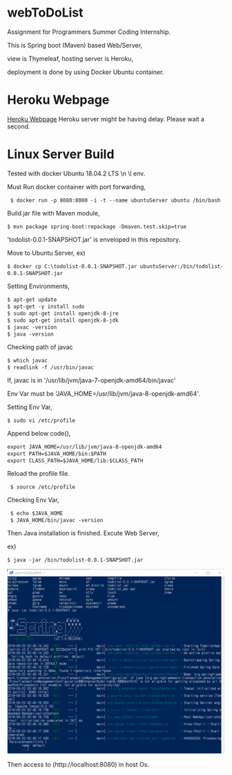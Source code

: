 # webToDoList
Assignment for Programmers Summer Coding Internship.

This is Spring boot (Maven) based Web/Server,

view is Thymeleaf, hosting server is Heroku,

deployment is done by using Docker Ubuntu container.

# Heroku Webpage
[Heroku Webpage](https://kmkmitodolist.herokuapp.com)
Heroku server might be having delay. Please wait a second.

# Linux Server Build

Tested with docker Ubuntu 18.04.2 LTS \n \l env.

Must Run docker container with port forwarding,

```
 $ docker run -p 8080:8080 -i -t --name ubuntuServer ubuntu /bin/bash
```

Build jar file with Maven module, 

 ```
 $ mvn package spring-boot:repackage -Dmaven.test.skip=true
 ```

'todolist-0.0.1-SNAPSHOT.jar' is enveloped in this repository.

Move to Ubuntu Server,
ex)

```
$ docker cp C:\todolist-0.0.1-SNAPSHOT.jar ubuntuServer:/bin/todolist-0.0.1-SNAPSHOT.jar
```

Setting Environments,

 ```
 $ apt-get update 
 $ apt-get -y install sudo
 $ sudo apt-get install openjdk-8-jre
 $ sudo apt-get install openjdk-8-jdk
 $ javac -version
 $ java -version
  ```
 
 Checking path of javac
 
 ``` 
 $ which javac  
 $ readlink -f /usr/bin/javac
  ```
 
If, javac is in '/usr/lib/jvm/java-7-openjdk-amd64/bin/javac'

Env Var must be 'JAVA_HOME=/usr/lib/jvm/java-8-openjdk-amd64'.

 
 Setting Env Var,
 
  ```
  $ sudo vi /etc/profile
  ```
  
 Append below code(),
 
 ~~~
 export JAVA_HOME=/usr/lib/jvm/java-8-openjdk-amd64
 export PATH=$JAVA_HOME/bin:$PATH
 export CLASS_PATH=$JAVA_HOME/lib:$CLASS_PATH
 ~~~

Reload the profile file.

```
 $ source /etc/profile
 ```

Checking Env Var,

```
 $ echo $JAVA_HOME
 $ JAVA_HOME/bin/javac -version
```
 
Then Java installation is finished.
Excute Web Server,
 
ex)

```
$ java -jar /bin/todolist-0.0.1-SNAPSHOT.jar
```

![alt text](/linuxServer.png )


Then access to (http://localhost:8080) in host Os.

 
 

